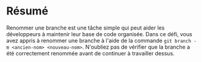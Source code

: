 # Résumé

Renommer une branche est une tâche simple qui peut aider les développeurs à maintenir leur base de code organisée. Dans ce défi, vous avez appris à renommer une branche à l'aide de la commande `git branch -m <ancien-nom> <nouveau-nom>`. N'oubliez pas de vérifier que la branche a été correctement renommée avant de continuer à travailler dessus.
